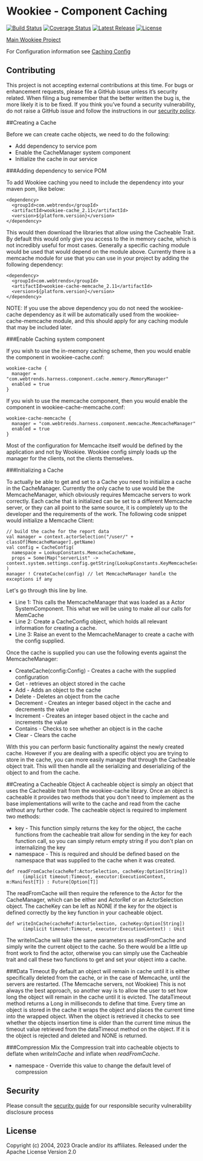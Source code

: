 # Wookiee - Component Caching

[![Build Status](https://travis-ci.org/oracle/wookiee-cache.svg?branch=master)](https://travis-ci.org/oracle/wookiee-cache) [![Coverage Status](https://coveralls.io/repos/oracle/wookiee-cache/badge.svg?branch=master&service=github)](https://coveralls.io/github/oracle/wookiee-cache?branch=master) [![Latest Release](https://img.shields.io/github/release/oracle/wookiee-cache.svg)](https://github.com/oracle/wookiee-cache/releases) [![License](http://img.shields.io/:license-Apache%202-red.svg)](http://www.apache.org/licenses/LICENSE-2.0.txt)

[Main Wookiee Project](https://github.com/oracle/wookiee)

For Configuration information see [Caching Config](docs/config.md)

## Contributing
This project is not accepting external contributions at this time. For bugs or enhancement requests, please file a GitHub issue unless it’s security related. When filing a bug remember that the better written the bug is, the more likely it is to be fixed. If you think you’ve found a security vulnerability, do not raise a GitHub issue and follow the instructions in our [security policy](./SECURITY.md).

##Creating a Cache

Before we can create cache objects, we need to do the following:

* Add dependency to service pom
* Enable the CacheManager system component
* Initialize the cache in our service

###Adding dependency to service POM

To add Wookiee caching you need to include the dependency into your maven pom, like below:
```
<dependency>
  <groupId>com.webtrends</groupId>
  <artifactId>wookiee-cache_2.11</artifactId>
  <version>${platform.version}</version>
</dependency>
```
This would then download the libraries that allow using the Cacheable Trait. By default this would only give you access to the in memory cache, which is not incredibly useful for most cases. Generally a specific caching module would be used that would depend on the module above. Currently there is a memcache module for use that you can use in your project by adding the following dependency:
```
<dependency>
  <groupId>com.webtrends</groupId>
  <artifactId>wookiee-cache-memcache_2.11</artifactId>
  <version>${platform.version}</version>
</dependency>
```
NOTE: If you use the above dependency you do not need the wookiee-cache dependency as it will be automatically used from the wookiee-cache-memcache module, and this should apply for any caching module that may be included later.

###Enable Caching system component

If you wish to use the in-memory caching scheme, then you would enable the component in wookiee-cache.conf:
```
wookiee-cache {
  manager = "com.webtrends.harness.component.cache.memory.MemoryManager"
  enabled = true
}
```
If you wish to use the memcache component, then you would enable the component in wookiee-cache-memcache.conf:
```
wookiee-cache-memcache {
  manager = "com.webtrends.harness.component.memcache.MemcacheManager"
  enabled = true
}
```

Most of the configuration for Memcache itself would be defined by the application and not by Wookiee. Wookiee config simply loads up the manager for the clients, not the clients themselves. 

###Initializing a Cache

To actually be able to get and set to a Cache you need to initialize a cache in the CacheManager. Currently the only cache to use would be the MemcacheManager, which obviously requires Memcache servers to work correctly. Each cache that is initialized can be set to a different Memcache server, or they can all point to the same source, it is completely up to the developer and the requirements of the work. 
The following code snippet would initialize a Memcache Client:
```
// build the cache for the report data
val manager = context.actorSelection("/user/" + classOf[MemcacheManager].getName)
val config = CacheConfig(
  namespace = LookupConstants.MemcacheCacheName,
  props = Some(Map("serverList" -> context.system.settings.config.getString(LookupConstants.KeyMemcacheServer)))
)
manager ! CreateCache(config) // let MemcacheManager handle the exceptions if any
```
Let's go through this line by line.

* Line 1: This calls the MemcacheManager that was loaded as a Actor SystemComponent. This what we will be using to make all our calls for MemCache
* Line 2: Create a CacheConfig object, which holds all relevant information for creating a cache.
* Line 3: Raise an event to the MemcacheManager to create a cache with the config supplied.

Once the cache is supplied you can use the following events against the MemcacheManager:

* CreateCache(config:Config) - Creates a cache with the supplied configuration
* Get - retrieves an object stored in the cache
* Add - Adds an object to the cache
* Delete - Deletes an object from the cache
* Decrement - Creates an integer based object in the cache and decrements the value
* Increment - Creates an integer based object in the cache and increments the value
* Contains - Checks to see whether an object is in the cache
* Clear - Clears the cache

With this you can perform basic functionality against the newly created cache. However if you are dealing with a specific object you are trying to store in the cache, you can more easily manage that through the Cacheable object trait. This will then handle all the serializing and deserializing of the object to and from the cache.

##Creating a Cacheable Object
A cacheable object is simply an object that uses the Cacheable trait from the wookiee-cache library. Once an object is cacheable it provides two methods that you don't need to implement as the base implementations will write to the cache and read from the cache without any further code.
The cacheable object is required to implement two methods:

* key - This function simply returns the key for the object, the cache functions from the cacheable trait allow for sending in the key for each function call, so you can simply return empty string if you don't plan on internalizing the key
* namespace - This is required and should be defined based on the namespace that was supplied to the cache when it was created.

```
def readFromCache(cacheRef:ActorSelection, cacheKey:Option[String])
      (implicit timeout:Timeout, executor:ExecutionContext, m:Manifest[T]) : Future[Option[T]]
```
The readFromCache will then require the reference to the Actor for the CacheManager, which can be either and ActorRef or an ActorSelection object. The cacheKey can be left as NONE if the key for the object is defined correctly by the key function in your cacheable object.
```
def writeInCache(cacheRef:ActorSelection, cacheKey:Option[String])
      (implicit timeout:Timeout, executor:ExecutionContext) : Unit
```
The writeInCache will take the same parameters as readFromCache and simply write the current object to the cache. So there would be a little up front work to find the actor, otherwise you can simply use the Cacheable trait and call these two functions to get and set your object into a cache.

###Data Timeout
By default an object will remain in cache until it is either specifically deleted from the cache, or in the case of Memcache, until the servers are restarted. (The Memcache servers, not Wookiee) 
This is not always the best approach, so another way is to allow the user to set how long the object will remain in the cache until it is evicted. The dataTimeout method returns a Long in milliseconds to define that time. Every time an object is stored in the cache it wraps the object and places the current time into the wrapped object. When the object is retrieved it checks to see whether the objects insertion time is older than the current time minus the timeout value retrieved from the dataTimeout method on the object. If it is the object is rejected and deleted and NONE is returned.

###Compression
Mix the Compression trait into cacheable objects to deflate when _writeInCache_ and inflate when _readFromCache_.

* namespace - Override this value to change the default level of compression

## Security
Please consult the [security guide](./SECURITY.md) for our responsible security vulnerability disclosure process

## License
Copyright (c) 2004, 2023 Oracle and/or its affiliates.
Released under the Apache License Version 2.0

